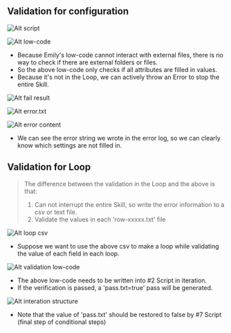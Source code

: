 ## **Validation for configuration**

![Alt script](pic/bandicam%202022-10-30%2016-14-15-635.jpg)

![Alt low-code](pic/bandicam%202022-10-30%2016-15-25-119.jpg)

- Because Emily's low-code cannot interact with external files, there is no way to check if there are external folders or files.
- So the above low-code only checks if all attributes are filled in values.
- Because it's not in the Loop, we can actively throw an Error to stop the entire Skill.

![Alt fail result](pic/bandicam%202022-10-30%2016-15-45-704.jpg)

![Alt error.txt](pic/bandicam%202022-10-30%2016-15-59-343.jpg)

![Alt error content](pic/bandicam%202022-10-30%2016-16-18-925.jpg)

- We can see the error string we wrote in the error log, so we can clearly know which settings are not filled in.

## **Validation for Loop**

> The difference between the validation in the Loop and the above is that:
>
> 1. Can not interrupt the entire Skill, so write the error information to a csv or text file.
> 2. Validate the values in each 'row-xxxxx.txt' file

![Alt loop csv](pic/bandicam%202022-10-30%2016-30-32-000.jpg)

- Suppose we want to use the above csv to make a loop while validating the value of each field in each loop.

![Alt validation low-code](pic/bandicam%202022-10-30%2020-26-13-385.jpg)

- The above low-code needs to be written into #2 Script in iteration.
- If the verification is passed, a 'pass.txt=true' pass will be generated.

![Alt interation structure](pic/bandicam%202022-10-30%2020-31-51-741.jpg)

- Note that the value of 'pass.txt' should be restored to false by #7 Script (final step of conditional steps)
